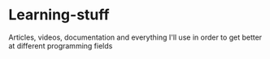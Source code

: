 # Learning-stuff
Articles, videos, documentation and everything I'll use in order to get better at different programming fields
